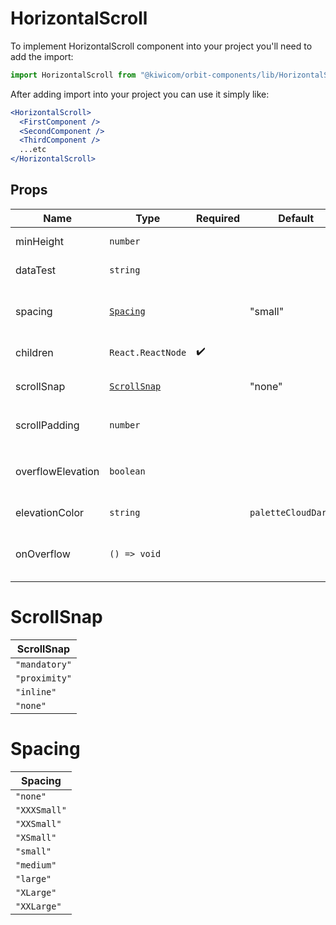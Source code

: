# HorizontalScroll

To implement HorizontalScroll component into your project you'll need to add the import:

```jsx
import HorizontalScroll from "@kiwicom/orbit-components/lib/HorizontalScroll";
```

After adding import into your project you can use it simply like:

```jsx
<HorizontalScroll>
  <FirstComponent />
  <SecondComponent />
  <ThirdComponent />
  ...etc
</HorizontalScroll>
```

## Props

| Name              | Type                        | Required           | Default              | Description                                        |
| ----------------- | --------------------------- | ------------------ | -------------------- | -------------------------------------------------- |
| minHeight         | `number`                    |                    |                      | set minimal height                                 |
| dataTest          | `string`                    |                    |                      | prop for testing purposes                          |
| spacing           | [`Spacing`](#Spacing)       |                    | "small"              | the spacing between children elements              |
| children          | `React.ReactNode`           | :heavy_check_mark: |                      | content of HorizontalScroll                        |
| scrollSnap        | [`ScrollSnap`](#ScrollSnap) |                    | "none"               | set value for `scroll-snap-type` property          |
| scrollPadding     | `number`                    |                    |                      | set value for `scroll-padding` property            |
| overflowElevation | `boolean`                   |                    |                      | set box-shadow on sides during scroll              |
| elevationColor    | `string`                    |                    | `paletteCloudDarker` | set box-shadow color                               |
| onOverflow        | `() => void`                |                    |                      | callback function, fires, if content is overflowed |

# ScrollSnap

| ScrollSnap    |
| ------------- |
| `"mandatory"` |
| `"proximity"` |
| `"inline"`    |
| `"none"`      |

# Spacing

| Spacing      |
| ------------ |
| `"none"`     |
| `"XXXSmall"` |
| `"XXSmall"`  |
| `"XSmall"`   |
| `"small"`    |
| `"medium"`   |
| `"large"`    |
| `"XLarge"`   |
| `"XXLarge"`  |
